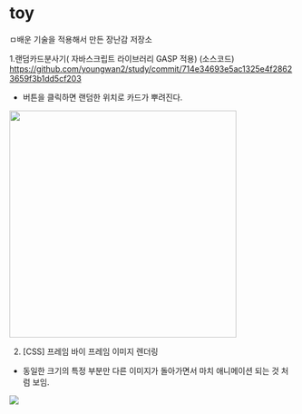 # toy

ㅁ배운 기술을 적용해서 만든 장난감 저장소

1.랜덤카드분사기( 자바스크립트 라이브러리 GASP 적용)
(소스코드) https://github.com/youngwan2/study/commit/714e34693e5ac1325e4f28623659f3b1dd5cf203


- 버튼을 클릭하면 랜덤한 위치로 카드가 뿌려진다.
<img style ="width:400px" src ="https://user-images.githubusercontent.com/107159871/212520737-bf62f0da-a060-44ce-96b4-67be38cdc683.png ">


2. [CSS] 프레임 바이 프레임 이미지 렌더링

- 동일한 크기의 특정 부분만 다른 이미지가 돌아가면서 마치 애니메이션 되는 것 처럼 보임.
<img sylte = "width:400px" src = "https://user-images.githubusercontent.com/107159871/212841385-d188051d-7d26-4cd5-aade-acdb520ed3bb.png" >



